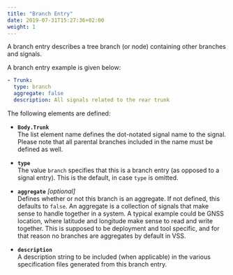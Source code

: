 ```yaml
---
title: "Branch Entry"
date: 2019-07-31T15:27:36+02:00
weight: 1
---
```


A branch entry describes a tree branch (or node) containing other branches and
signals.

A branch entry example is given below:

```YAML
- Trunk:
  type: branch
  aggregate: false
  description: All signals related to the rear trunk
```

The following elements are defined:

* **`Body.Trunk`**  
The list element name defines the dot-notated signal name to the signal.
Please note that all parental branches included in the name must be defined as
well.

* **```type```**  
The value ```branch``` specifies that this is a branch entry (as
opposed to a signal entry). This is the default, in case ```type``` is omitted.

* **```aggregate```** *[optional]*  
Defines whether or not this branch is an aggregate.
If not defined, this defaults to ```false```.
An aggregate is a collection of signals that make sense to handle together in a system.
A typical example could be GNSS location, where latitude and longitude make sense to read
and write together. This is supposed to be deployment and tool specific,
and for that reason no branches are aggregates by default in VSS.

* **```description```**  
A description string to be included (when applicable) in the various
specification files generated from this branch entry.
